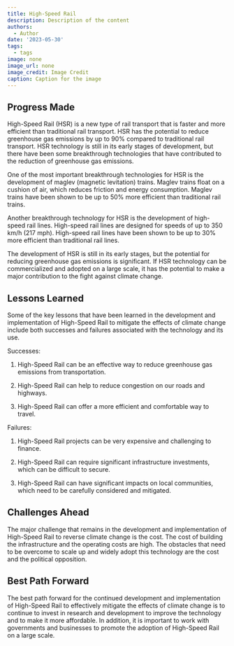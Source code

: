 ```yaml
---
title: High-Speed Rail
description: Description of the content
authors:
  - Author
date: '2023-05-30'
tags:
  - tags
image: none
image_url: none
image_credit: Image Credit
caption: Caption for the image
---
```


## Progress Made

High-Speed Rail (HSR) is a new type of rail transport that is faster and more efficient than traditional rail transport. HSR has the potential to reduce greenhouse gas emissions by up to 90% compared to traditional rail transport. HSR technology is still in its early stages of development, but there have been some breakthrough technologies that have contributed to the reduction of greenhouse gas emissions.

One of the most important breakthrough technologies for HSR is the development of maglev (magnetic levitation) trains. Maglev trains float on a cushion of air, which reduces friction and energy consumption. Maglev trains have been shown to be up to 50% more efficient than traditional rail trains.

Another breakthrough technology for HSR is the development of high-speed rail lines. High-speed rail lines are designed for speeds of up to 350 km/h (217 mph). High-speed rail lines have been shown to be up to 30% more efficient than traditional rail lines.

The development of HSR is still in its early stages, but the potential for reducing greenhouse gas emissions is significant. If HSR technology can be commercialized and adopted on a large scale, it has the potential to make a major contribution to the fight against climate change.

## Lessons Learned

Some of the key lessons that have been learned in the development and implementation of High-Speed Rail to mitigate the effects of climate change include both successes and failures associated with the technology and its use.

Successes:

1. High-Speed Rail can be an effective way to reduce greenhouse gas emissions from transportation.

2. High-Speed Rail can help to reduce congestion on our roads and highways.

3. High-Speed Rail can offer a more efficient and comfortable way to travel.

Failures:

1. High-Speed Rail projects can be very expensive and challenging to finance.

2. High-Speed Rail can require significant infrastructure investments, which can be difficult to secure.

3. High-Speed Rail can have significant impacts on local communities, which need to be carefully considered and mitigated.

## Challenges Ahead

The major challenge that remains in the development and implementation of High-Speed Rail to reverse climate change is the cost. The cost of building the infrastructure and the operating costs are high. The obstacles that need to be overcome to scale up and widely adopt this technology are the cost and the political opposition.

## Best Path Forward

The best path forward for the continued development and implementation of High-Speed Rail to effectively mitigate the effects of climate change is to continue to invest in research and development to improve the technology and to make it more affordable. In addition, it is important to work with governments and businesses to promote the adoption of High-Speed Rail on a large scale.
